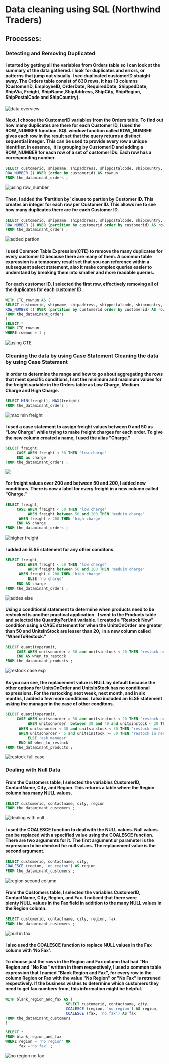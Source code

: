 
# Data cleaning using SQL (Northwind Traders)  

## Processes:

### Detecting and Removing Duplicated
#### I started by getting all the variables from Orders table so I can look at the summary of the data gathered. I look for duplicates and errors, or patterns that jump out visually. I see duplicated customerID straight away. The Orders table consist of 830 rows. It has 13 columns (CustomerID, EmployeeID, OrderDate, RequiredDate, ShippedDate, ShipVia, Freight, ShipName,ShipAddress, ShipCity, ShipRegion, ShipPostalCode and ShipCountry).  
  
![data overview](https://github.com/Dataminant/Data-cleaning-using-SQL-Northwind-Traders-/blob/75c43f95cd29af0b58987d730a1761216a2cc291/Data%20cleaning%20using%20SQL%20(Northwind%20Traders)/Questions/Data%20Overview.jpg)

#### Next, I choose the CustomerID variables from the Orders table. To find out how many duplicates are there for each Customer ID, I used the ROW_NUMBER function. SQL window function called ROW_NUMBER gives each row in the result set that the query returns a distinct sequential integer. This can be used to provide every row a unique identifier. In essence,  it is grouping by CustomerID and adding a ROW_NUMBER for each row of a set of customer IDs. Each row has a corresponding number. 

```sql
SELECT customerid, shipname, shipaddress, shippostalcode, shipcountry,
ROW_NUMBER () OVER (order by customerid) AS rownun
FROM the_dataminant_orders ;
```

![using row_number](https://github.com/Dataminant/Data-cleaning-using-SQL-Northwind-Traders-/blob/75c43f95cd29af0b58987d730a1761216a2cc291/Data%20cleaning%20using%20SQL%20(Northwind%20Traders)/Questions/Uisng%20the%20ROW_NUMBER%20function%20to%20detect%20how%20many%20duplicates%20there%20are%20for%20each%20Customer%20ID.jpg)

#### Then, I added the ‘Partition by’ clause to partion by Customer ID. This creates an integer for each row per Customer ID. This allows me to see how many duplicates there are for each Customer ID.

```sql
SELECT customerid, shipname, shipaddress, shippostalcode, shipcountry,
ROW_NUMBER () OVER (partition by customerid order by customerid) AS rownun
FROM the_dataminant_orders ;
```
![added partion](https://github.com/Dataminant/Data-cleaning-using-SQL-Northwind-Traders-/blob/75c43f95cd29af0b58987d730a1761216a2cc291/Data%20cleaning%20using%20SQL%20(Northwind%20Traders)/Questions/Added%20the%20%E2%80%98Partition%20by%E2%80%99%20clause%20to%20partion%20by%20Customer%20ID..jpg)

#### I used Common Table Expression(CTE) to remove the many duplicates for every customer ID because there are many of them. A common table expression is a temporary result set that you can reference within a subsequent select statement, also it make complex queries easier to understand by breaking them into smaller and more readable queries. 

#### For each customer ID, I selected the first row, effectively removing all of the duplicates for each customer ID.  

```sql
WITH CTE_rownun AS (
SELECT customerid, shipname, shipaddress, shippostalcode, shipcountry,
ROW_NUMBER () OVER (partition by customerid order by customerid) AS rownun
FROM the_dataminant_orders
)
SELECT *
FROM CTE_rownun
WHERE rownun = 1 ;
```
![using CTE](https://github.com/Dataminant/Data-cleaning-using-SQL-Northwind-Traders-/blob/75c43f95cd29af0b58987d730a1761216a2cc291/Data%20cleaning%20using%20SQL%20(Northwind%20Traders)/Questions/CTE%20to%20get%20rid%20of%20the%20duplicates%20for%20each%20customer%20ID.jpg)

### Cleaning the data by using Case Statement  Cleaning the data by using Case Statement  
#### In order to determine the range and how to go about aggregating the rows that meet specific conditions, I set the minimum and maximum values for the freight variable in the Orders table as Low Charge, Medium Charge and High Charge.

```sql
SELECT MIN(freight), MAX(freight)
FROM the_dataminant_orders ;
 ```

![max min freight](https://github.com/Dataminant/Data-cleaning-using-SQL-Northwind-Traders-/blob/6569afc3d8e7e0325a0cfe667097dd243a81a96d/Data%20cleaning%20using%20SQL%20(Northwind%20Traders)/Questions/Selected%20the%20minimum%20and%20maximum%20values%20for%20the%20freight%20variable%20in%20the%20Orders%20table.jpg)

#### I used a case statement to assign freight values between 0 and 50 as "Low Charge" while trying to make freight charges for each order. To give the new column created a name, I used the alias "Charge."

```sql
SELECT freight,
     CASE WHEN freight < 50 THEN 'low charge'
     END as charge
FROM the_dataminant_orders ;
 ```
![](https://github.com/Dataminant/Data-cleaning-using-SQL-Northwind-Traders-/blob/f947440d85dd29409c766ab0015813f5bbfc006a/Data%20cleaning%20using%20SQL%20(Northwind%20Traders)/Questions/Case%20statement%20to%20label%20freight%20values.jpg)

#### For freight values over 200 and between 50 and 200, I added new conditions. There is now a label for every freight in a new column called "Charge."

```sql
SELECT freight,
     CASE WHEN freight < 50 THEN 'low charge'
          WHEN freight between 50 and 200 THEN 'meduim charge'
	  WHEN freight > 200 THEN 'high charge'
     END AS charge
FROM the_dataminant_orders ;
```

![higher freight](https://github.com/Dataminant/Data-cleaning-using-SQL-Northwind-Traders-/blob/dab5f1c2bf51d0a1f50e2cbb5dbcc3ecb172d86c/Data%20cleaning%20using%20SQL%20(Northwind%20Traders)/Questions/Case%20statement%20for%20higher%20freight%20values.jpg)

#### I added an ELSE statement for any other conditons.

```sql
SELECT freight,
     CASE WHEN freight < 50 THEN 'low charge'
          WHEN freight between 50 and 200 THEN 'meduim charge'
	  WHEN freight > 200 THEN 'high charge'
          ELSE 'no charge'
     END AS charge
FROM the_dataminant_orders ;
```
![addes else](https://github.com/Dataminant/Data-cleaning-using-SQL-Northwind-Traders-/blob/6c7ede7e5c1c747edf62aea372f7d0425c3cdc59/Data%20cleaning%20using%20SQL%20(Northwind%20Traders)/Questions/Case%20statement%20no%20charges%20for%20freight%20values.jpg)

#### Using a conditional statement to determine when products need to be restocked is another practical application.  I went to the Products table and selected the QuantityPerUnit variable. I created a "Restock Now" condition using a CASE statement for when the UnitsOnOrder  are greater than 50 and UnitsInStock are lesser than 20,  in a new column called "WhenToRestock."

```sql
SELECT quantityperunit,
     CASE WHEN unitsonorder > 50 and unitsinstock < 20 THEN 'restock now'
     END AS when_to_restock
FROM the_dataminant_products ;
```
![restock case exp](https://github.com/Dataminant/Data-cleaning-using-SQL-Northwind-Traders-/blob/6c7ede7e5c1c747edf62aea372f7d0425c3cdc59/Data%20cleaning%20using%20SQL%20(Northwind%20Traders)/Questions/When%20to%20restock%20case%20express%20.jpg)

#### As you can see, the replacement value is NULL by default because the other options for UnitsOnOrder and UnitsInStock has no conditional expressions. For the restocking next week, next month, and in six months, I added a few more conditions. I also included an ELSE statement asking the manager in the case of other conditons.

```sql
SELECT quantityperunit,
     CASE WHEN unitsonorder > 50 and unitsinstock < 20 THEN 'restock now'
          WHEN unitsonorder  between 30 and 40 and unitsinstock < 20 THEN 'restock next week'
	  WHEN unitsonorder < 30 and unitsinstock < 50 THEN 'restock next month'
	  WHEN unitsonorder < 5 and unitsinstock >= 50 THEN 'restock in near future'
          ELSE 'ask manager'
      END AS when_to_restock
FROM the_dataminant_products ;
```
![restock full case](https://github.com/Dataminant/Data-cleaning-using-SQL-Northwind-Traders-/blob/6c7ede7e5c1c747edf62aea372f7d0425c3cdc59/Data%20cleaning%20using%20SQL%20(Northwind%20Traders)/Questions/when%20to%20restock%20full%20case%20scenerio.jpg)

### Dealing with Null Data

#### From the Customers table, I selected the variables CustomerID, ContactName, City, and Region. This returns a table where the Region column has many NULL values.

```sql
SELECT customerid, contactname, city, region
FROM the_dataminant_customers ;
```
![dealing with null](https://github.com/Dataminant/Data-cleaning-using-SQL-Northwind-Traders-/blob/5c9e5a0ea10d23a2dd489f8c197c7f12067c7ccb/Data%20cleaning%20using%20SQL%20(Northwind%20Traders)/Questions/Dealing%20with%20null.jpg)

#### I used the COALESCE function to deal with the NULL values. Null values can be replaced with a specified value using the COALESCE function. There are two arguments for it. The first argument or parameter is the expression to be checked for null values. The replacement value is the second argument. 

```sql
SELECT customerid, contactname, city,
COALESCE (region, 'no region') AS region
FROM the_dataminant_customers ;
```

![region second column](https://github.com/Dataminant/Data-cleaning-using-SQL-Northwind-Traders-/blob/716ff18b3e07622d3467d8892af579f654a9d828/Data%20cleaning%20using%20SQL%20(Northwind%20Traders)/Questions/COALESCE%20function%20in%20use%20to%20replace%20null%20in%20region.jpg)

#### From the Customers table, I selected the variables CustomerID, ContactName, City, Region, and Fax. I noticed that there were plenty NULL values in the Fax field in addition to the many NULL values in the Region column.

```sql
SELECT customerid, contactname, city, region, fax
FROM the_dataminant_customers ;
```
![null in fax](https://github.com/Dataminant/Data-cleaning-using-SQL-Northwind-Traders-/blob/716ff18b3e07622d3467d8892af579f654a9d828/Data%20cleaning%20using%20SQL%20(Northwind%20Traders)/Questions/Showing%20dull%20in%20fax%20.jpg)

#### I also used the COALESCE function to replace NULL values in the Fax column with ‘No Fax’.

#### To choose just the rows in the Region and Fax column that had "No Region and "No Fax" written in them respectively, I used a common table expression that I named "Blank Region and Fax", for every row in the column Region or Fax with the value "No Region" or "No Fax" is retruned respectively. If the business wishes to determine which customers they need to get fax numbers from, this information might be helpful.

```sql
WITH blank_region_and_fax AS (
                           SELECT customerid, contactname, city,
                           COALESCE (region, 'no region') AS region,
                           COALESCE (fax, 'no fax') AS fax
FROM the_dataminant_customers
)

SELECT *
FROM blank_region_and_fax
WHERE region = 'no region' OR
      fax ='no fax' ;
```
![no region no fax](https://github.com/Dataminant/Data-cleaning-using-SQL-Northwind-Traders-/blob/56607fa35f76e784e97b99bbe0b0e9bf23ef8ee6/Data%20cleaning%20using%20SQL%20(Northwind%20Traders)/Questions/Showing%20the%20final%20no%20region%20and%20no%20fax.jpg)


